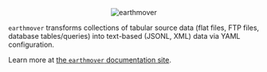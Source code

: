 <center>
<img src="https://edanalytics.github.io/earthmover/assets/ea-earthmover.png" alt="earthmover" />
</center>

`earthmover` transforms collections of tabular source data (flat files, FTP files, database tables/queries) into text-based (JSONL, XML) data via YAML configuration.

Learn more at [the `earthmover` documentation site](https://edanalytics.github.io/earthmover).
